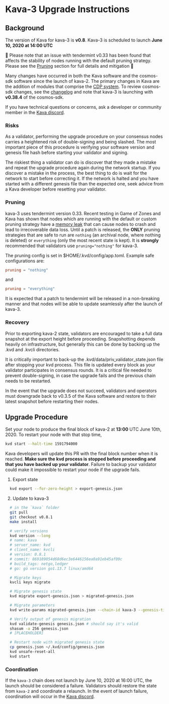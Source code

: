# Kava-3 Upgrade Instructions

## Background

The version of Kava for kava-3 is __v0.8__. Kava-3 is scheduled to launch __June 10, 2020 at 14:00 UTC__

🚨 Please note that an issue with tendermint v0.33 has been found that affects the stability of nodes running with the default pruning strategy. Please see the [Pruning](#Pruning) section for full details and mitigation 🚨

Many changes have occurred in both the Kava software and the cosmos-sdk software since the launch of kava-2. The primary changes in Kava are the addition of modules that comprise the [CDP system](https://docs.kava.io/). To review cosmos-sdk changes, see the [changelog](https://github.com/cosmos/cosmos-sdk/blob/v0.38.4/CHANGELOG.md) and note that kava-3 is launching with __v0.38.4__ of the cosmos-sdk.

If you have technical questions or concerns, ask a developer or community member in the [Kava discord](https://discord.com/invite/kQzh3Uv).

### Risks

As a validator, performing the upgrade procedure on your consensus nodes carries a heightened risk of double-signing and being slashed. The most important piece of this procedure is verifying your software version and genesis file hash before starting your validator and signing.

The riskiest thing a validator can do is discover that they made a mistake and repeat the upgrade procedure again during the network startup. If you discover a mistake in the process, the best thing to do is wait for the network to start before correcting it. If the network is halted and you have started with a different genesis file than the expected one, seek advice from a Kava developer before resetting your validator.

### Pruning

kava-3 uses tendermint version 0.33. Recent testing in Game of Zones and Kava has shown that nodes which are running with the default or custom pruning strategy have a [memory leak](https://github.com/tendermint/iavl/issues/256) that can cause nodes to crash and lead to irrecoverable data loss. Until a patch is released, the __ONLY__ pruning strategies that are safe to run are `nothing` (an archival node, where nothing is deleted) or `everything` (only the most recent state is kept). It is __strongly__ recommended that validators use `pruning="nothing"` for kava-3.

The pruning config is set in $HOME/.kvd/config/app.toml. Example safe configurations are:

```toml
pruning = "nothing"
```

and

```toml
pruning = "everything"
```

It is expected that a patch to tendermint will be released in a non-breaking manner and that nodes will be able to update seamlessly after the launch of kava-3.

### Recovery

Prior to exporting kava-2 state, validators are encouraged to take a full data snapshot at the export height before proceeding. Snapshotting depends heavily on infrastructure, but generally this can be done by backing up the .kvd and .kvcli directories.

It is critically important to back-up the .kvd/data/priv_validator_state.json file after stopping your kvd process. This file is updated every block as your validator participates in consensus rounds. It is a critical file needed to prevent double-signing, in case the upgrade fails and the previous chain needs to be restarted.

In the event that the upgrade does not succeed, validators and operators must downgrade back to v0.3.5 of the Kava software and restore to their latest snapshot before restarting their nodes.

## Upgrade Procedure

Set your node to produce the final block of kava-2 at __13:00__ UTC June 10th, 2020. To restart your node with that stop time,

```sh
kvd start --halt-time 1591794000
```

 Kava developers will update this PR with the final block number when it is reached. __Make sure the kvd process is stopped before proceeding and that you have backed up your validator__. Failure to backup your validator could make it impossible to restart your node if the upgrade fails.

1. Export state

```sh
  kvd export --for-zero-height > export-genesis.json
```

2. Update to kava-3

```sh
  # in the `kava` folder
  git pull
  git checkout v0.8.1
  make install

  # verify versions
  kvd version --long
  # name: kava
  # server_name: kvd
  # client_name: kvcli
  # version: 0.8.1
  # commit: 869189054d68d6ec3e6446156ea0a91eb45af09c
  # build_tags: netgo,ledger
  # go: go version go1.13.7 linux/amd64

  # Migrate keys
  kvcli keys migrate

  # Migrate genesis state
  kvd migrate export-genesis.json > migrated-genesis.json

  # Migrate parameters
  kvd write-params migrated-genesis.json --chain-id kava-3 --genesis-time 2020-06-10T14:00:00Z > genesis.json

  # Verify output of genesis migration
  kvd validate-genesis genesis.json # should say it's valid
  shasum -a 256 genesis.json
  # [PLACEHOLDER]

  # Restart node with migrated genesis state
  cp genesis.json ~/.kvd/config/genesis.json
  kvd unsafe-reset-all
  kvd start
```

### Coordination

If the `kava-3` chain does not launch by June 10, 2020 at 16:00 UTC, the launch should be considered a failure. Validators should restore the state from `kava-2` and coordinate a relaunch. In the event of launch failure, coordination will occur in the [Kava discord](https://discord.com/invite/kQzh3Uv).
